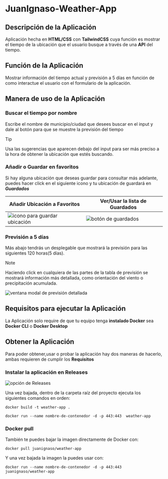 # JuanIgnaso-Weather-App

## Descripción de la Aplicación
Aplicación hecha en **HTML/CSS** con **TailwindCSS** cuya función es mostrar el tiempo de la ubicación que el usuario busque a través de una **API** del tiempo.


## Función de la Aplicación
Mostrar información del tiempo actual y previsión a 5 días en función de como interactue el usuario con el formulario de la aplicación.

## Manera de uso de la Aplicación
### Buscar el tiempo por nombre
Escribe el nombre de municipio/ciudad que desees buscar en el input y dale al botón para que se muestre la previsión del tiempo

> [!TIP]
> Usa las sugerencias que aparecen debajo del input para ser más preciso a la hora de obtener la ubicación que estés buscando.

### Añadir o Guardar en favoritos
Si hay alguna ubicación que deseas guardar para consultar más adelante, puedes hacer click en el siguiente icono y tu ubicación de guardará en ***Guardados***

|                                                            Añadir Ubicación a Favoritos                                          |           Ver/Usar la lista de Guardados            |
| -------------------------------------------------------------------------------------------------------------------------------- | ---------------------------------------------------------------------------------------------------------------------- |
| ![icono para guardar ubicación](https://github.com/JuanIgnaso/Weather-App/assets/104755375/39ec9413-ef80-4cd9-8701-91240eaaec16) | ![botón de guardados](https://github.com/JuanIgnaso/Weather-App/assets/104755375/1cda0528-6ea8-4b1b-a57a-5a1eb6acea14) | 



### Previsión a 5 días
Más abajo tendrás un desplegable que mostrará la previsión para las siguientes 120 horas(5 días).

> [!NOTE]
> Haciendo click en cualquiera de las partes de la tabla de previsión se mostrará información más detallada, como orientación del viento o precipitación acumulada.
> 
> ![ventana modal de previsión detallada](https://github.com/JuanIgnaso/Weather-App/assets/104755375/d949ffa5-b904-49e8-b7f4-d90932b5a302)



## Requisitos para ejecutar la Aplicación
La Aplicación solo require de que tu equipo tenga **instalado Docker** sea **Docker CLI** o **Docker Desktop**

## Obtener la Aplicación
Para poder obtener,usar o probar la aplicación hay dos maneras de hacerlo, ambas requieren de cumplir los **Requisitos**

### Instalar la aplicación en **Releases**
![opción de Releases](https://github.com/JuanIgnaso/Weather-App/assets/104755375/bf773d78-6bf6-4848-aa6f-7e5cda2f0f52)

Una vez bajada, dentro de la carpeta raíz del proyecto ejecuta los siguientes comandos en orden:
```
docker build -t weather-app .
```

```
docker run --name nombre-de-contenedor -d -p 443:443  weather-app
```


### Docker pull
También te puedes bajar la imagen directamente de Docker con:
```
docker pull juanignaso/weather-app
```

Y una vez bajada la imagen la puedes usar con:

```
docker run --name nombre-de-contenedor -d -p 443:443  juanignaso/weather-app
```




